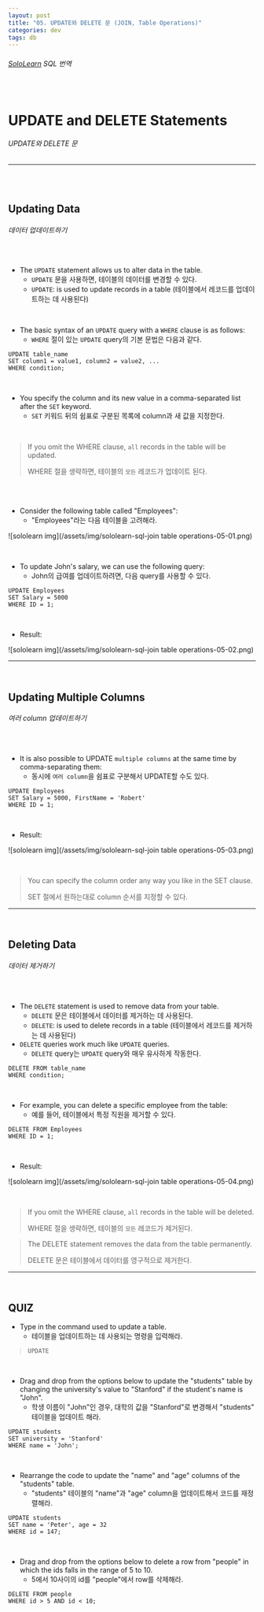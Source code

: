 ```yaml
---
layout: post
title: "05. UPDATE와 DELETE 문 (JOIN, Table Operations)"
categories: dev
tags: db
---
```


###### [SoloLearn](https://www.sololearn.com) SQL 번역

<br>

# UPDATE and DELETE Statements

###### UPDATE와 DELETE 문

------

<br>

<br>

## Updating Data

###### 데이터 업데이트하기

<br>

- The `UPDATE` statement allows us to alter data in the table.
  - `UPDATE` 문을 사용하면, 테이블의 데이터를 변경할 수 있다.
  - `UPDATE`: is used to update records in a table (테이블에서 레코드를 업데이트하는 데 사용된다)

<br>

- The basic syntax of an `UPDATE` query with a `WHERE` clause is as follows:
  - `WHERE` 절이 있는 `UPDATE` query의 기본 문법은 다음과 같다.

```mysql
UPDATE table_name
SET column1 = value1, column2 = value2, ...
WHERE condition;
```

<br>

- You specify the column and its new value in a comma-separated list after the `SET` keyword.
  - `SET` 키워드 뒤의 쉼표로 구분된 목록에 column과 새 값을 지정한다.

<br>

> If you omit the WHERE clause, `all` records in the table will be updated.
>
> WHERE 절을 생략하면, 테이블의 `모든` 레코드가 업데이트 된다.

<br>

<br>

- Consider the following table called "Employees":
  - "Employees"라는 다음 테이블을 고려해라.

![sololearn img](/assets/img/sololearn-sql-join table operations-05-01.png)

<br>

- To update John's salary, we can use the following query:
  - John의 급여를 업데이트하려면, 다음 query를 사용할 수 있다.

```mysql
UPDATE Employees
SET Salary = 5000
WHERE ID = 1;
```

<br>

- Result:

![sololearn img](/assets/img/sololearn-sql-join table operations-05-02.png)

------

<br>

## Updating Multiple Columns

###### 여러 column 업데이트하기

<br>

- It is also possible to UPDATE `multiple columns` at the same time by comma-separating them:
  - 동시에 `여러 column`을 쉼표로 구분해서 UPDATE할 수도 있다.

```mysql
UPDATE Employees
SET Salary = 5000, FirstName = 'Robert'
WHERE ID = 1;
```

<br>

- Result:

![sololearn img](/assets/img/sololearn-sql-join table operations-05-03.png)

<br>

> You can specify the column order any way you like in the SET clause.
>
> SET 절에서 원하는대로 column 순서를 지정할 수 있다.

------

<br>

## Deleting Data

###### 데이터 제거하기

<br>

- The `DELETE` statement is used to remove data from your table.
  - `DELETE` 문은 테이블에서 데이터를 제거하는 데 사용된다.
  - `DELETE`: is used to delete records in a table (테이블에서 레코드를 제거하는 데 사용된다)
- `DELETE` queries work much like `UPDATE` queries.
  - `DELETE` query는 `UPDATE` query와 매우 유사하게 작동한다.

```mysql
DELETE FROM table_name
WHERE condition;
```

<br>

- For example, you can delete a specific employee from the table:
  - 예를 들어, 테이블에서 특정 직원을 제거할 수 있다.

```mysql
DELETE FROM Employees
WHERE ID = 1;
```

<br>

- Result:

![sololearn img](/assets/img/sololearn-sql-join table operations-05-04.png)

<br>

> If you omit the WHERE clause, `all` records in the table will be deleted.
>
> WHERE 절을 생략하면, 테이블의 `모든` 레코드가 제거된다.

> The DELETE statement removes the data from the table permanently.
>
> DELETE 문은 테이블에서 데이터를 영구적으로 제거한다.

------

<br>

## QUIZ

- Type in the command used to update a table.
  - 테이블을 업데이트하는 데 사용되는 명령을 입력해라.

> `UPDATE`

<br>

- Drag and drop from the options below to update the "students" table by changing the university's value to "Stanford" if the student's name is "John".
  - 학생 이름이 "John"인 경우, 대학의 값을 "Stanford"로 변경해서 "students" 테이블을 업데이트 해라.

```mysql
UPDATE students
SET university = 'Stanford'
WHERE name = 'John';
```

<br>

- Rearrange the code to update the "name" and "age" columns of the "students" table.
  - "students" 테이블의 "name"과 "age" column을 업데이트해서 코드를 재정렬해라.

```mysql
UPDATE students
SET name = 'Peter', age = 32
WHERE id = 147;
```

<br>

- Drag and drop from the options below to delete a row from "people" in which the ids falls in the range of 5 to 10.
  - 5에서 10사이의 id를  "people"에서 row를 삭제해라.

```mysql
DELETE FROM people
WHERE id > 5 AND id < 10;
```

<br>
